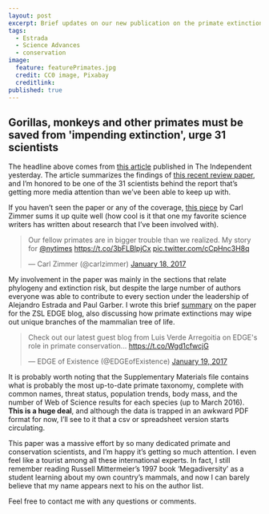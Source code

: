 ```yaml
---
layout: post
excerpt: Brief updates on our new publication on the primate extinction crisis.
tags:
  - Estrada
  - Science Advances
  - conservation
image:
  feature: featurePrimates.jpg
  credit: CC0 image, Pixabay
  creditlink:
published: true
---
```


## Gorillas, monkeys and other primates must be saved from 'impending extinction', urge 31 scientists

The headline above comes from [this article](http://www.independent.co.uk/environment/gorilla-monkeys-primates-save-from-impending-extinction-31-scientists-urge-a7533631.html) published in The Independent yesterday. The article summarizes the findings of [this recent review paper](http://advances.sciencemag.org/content/3/1/e1600946), and I’m honored to be one of the 31 scientists behind the report that’s getting more media attention than we’ve been able to keep up with. 

If you haven’t seen the paper or any of the coverage, [this piece](https://www.nytimes.com/2017/01/18/science/almost-two-thirds-of-primate-species-near-extinction-scientists-find.html?smid=tw-share&_r=0) by Carl Zimmer sums it up quite well (how cool is it that one my favorite science writers has written about research that I’ve been involved with).  

<blockquote class="twitter-tweet" data-lang="en"><p lang="en" dir="ltr">Our fellow primates are in bigger trouble than we realized. My story for <a href="https://twitter.com/nytimes">@nytimes</a> <a href="https://t.co/3bFLBlpjCx">https://t.co/3bFLBlpjCx</a> <a href="https://t.co/cCpHnc3H8q">pic.twitter.com/cCpHnc3H8q</a></p>&mdash; Carl Zimmer (@carlzimmer) <a href="https://twitter.com/carlzimmer/status/821811264955514882">January 18, 2017</a></blockquote>
<script async src="//platform.twitter.com/widgets.js" charset="utf-8"></script>

My involvement in the paper was mainly in the sections that relate phylogeny and extinction risk, but despite the large number of authors everyone was able to contribute to every section under the leadership of Alejandro Estrada and Paul Garber. I wrote this brief [summary](http://www.edgeofexistence.org/edgeblog/?p=9184) on the paper for the ZSL EDGE blog, also discussing how primate extinctions may wipe out unique branches of the mammalian tree of life.

<blockquote class="twitter-tweet" data-lang="en"><p lang="en" dir="ltr">Check out our latest guest blog from Luis Verde Arregoitia on EDGE&#39;s role in primate conservation... <a href="https://t.co/Wgd1cfwcjG">https://t.co/Wgd1cfwcjG</a></p>&mdash; EDGE of Existence (@EDGEofExistence) <a href="https://twitter.com/EDGEofExistence/status/822050137346363392">January 19, 2017</a></blockquote>
<script async src="//platform.twitter.com/widgets.js" charset="utf-8"></script>

It is probably worth noting that the Supplementary Materials file contains what is probably the most up-to-date primate taxonomy, complete with common names, threat status, population trends, body mass, and the number of Web of Science results for each species (up to March 2016). **This is a huge deal**, and although the data is trapped in an awkward PDF format for now, I’ll see to it that a csv or spreadsheet version starts circulating.

This paper was a massive effort by so many dedicated primate and conservation scientists, and I’m happy it’s getting so much attention. I even feel like a tourist among all these international experts. In fact, I still remember reading Russell Mittermeier’s 1997 book ‘Megadiversity’ as a student learning about my own country’s mammals, and now I can barely believe that my name appears next to his on the author list.   

Feel free to contact me with any questions or comments. 

